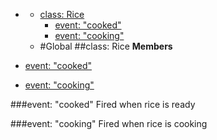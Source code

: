* [](#undefined)
  * [class: Rice](#Rice)
    * [event: "cooked"](#Rice#event_cooked)
    * [event: "cooking"](#Rice#event_cooking)
  * [](#package_undefined)
#Global
<a name="Rice"></a>
##class: Rice
**Members**


* [event: "cooked"](#Rice#event_cooked)
* [event: "cooking"](#Rice#event_cooking)

<a name="Rice#event_cooked"></a>
###event: "cooked"
Fired when rice is ready

<a name="Rice#event_cooking"></a>
###event: "cooking"
Fired when rice is cooking

